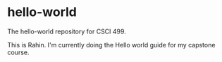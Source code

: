 # hello-world
The hello-world repository for CSCI 499.

This is Rahin. I'm currently doing the Hello world guide for my capstone course.
